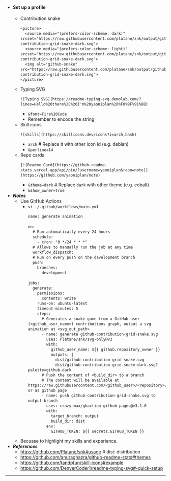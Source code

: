 - #### Set up a profile
    - Contribution snake
      ```
      <picture>
        <source media="(prefers-color-scheme: dark)" srcset="https://raw.githubusercontent.com/platane/snk/output/github-contribution-grid-snake-dark.svg">
        <source media="(prefers-color-scheme: light)" srcset="https://raw.githubusercontent.com/platane/snk/output/github-contribution-grid-snake-dark.svg">
        <img alt="github-snake" src="https://raw.githubusercontent.com/platane/snk/output/github-contribution-grid-snake-dark.svg">
      </picture>
      ```
    - Typing SVG
      ```
      ![Typing SVG](https://readme-typing-svg.demolab.com/?lines=Hello%20there%2C%20I'm%20yaoniplan%20%F0%9F%91%8B)
      ```
        - `&font=Fira%20Code`
        - Remember to encode the string
    - Skill icons
      ```
      ![skills](https://skillicons.dev/icons?i=arch,bash)
      ```
        - `arch` # Replace it with other icon id (e.g. debian)
        - `&perline=14`
    - Repo cards
      ```
      [![Readme Card](https://github-readme-stats.vercel.app/api/pin/?username=yaoniplan&repo=note)](https://github.com/yaoniplan/note)
      ```
        - `&theme=dark` # Replace `dark` with other theme (e.g. cobalt)
        - `&show_owner=true`
- ***Notes***
    - Use GitHub Actions
        - `vi ./.github/workflows/main.yml`
          ```
          name: generate animation
          
          on:
            # Run automatically every 24 hours
            schedule:
              - cron: "0 */24 * * *"
            # Allows to manually run the job at any time
            workflow_dispatch:
            # Run on every push on the development branch
            push:
              branches:
              - development

          jobs:
            generate:
              permissions:
                contents: write
              runs-on: ubuntu-latest
              timeout-minutes: 5
              steps:
                # Generates a snake game from a GitHub user (<github_user_name>) contributions graph, output a svg animation at <svg_out_path>
                - name: generate github-contribution-grid-snake.svg
                  uses: Platane/snk/svg-only@v3
                  with:
                    github_user_name: ${{ github.repository_owner }}
                    outputs: |
                      dist/github-contribution-grid-snake.svg
                      dist/github-contribution-grid-snake-dark.svg?palette=github-dark
                # Push the content of <build_dir> to a branch
                # The content will be available at https://raw.githubusercontent.com/<github_user>/<repository>/<target_branch>/<file>, or as github page
                - name: push github-contribution-grid-snake.svg to output branch
                  uses: crazy-max/ghaction-github-pages@v3.1.0
                  with:
                    target_branch: output
                    build_dir: dist
                  env:
                    GITHUB_TOKEN: ${{ secrets.GITHUB_TOKEN }}
          ```
    - Becuase to highlight my skills and experience.
- ***References***
    - https://github.com/Platane/snk#usage # dist: distribution
    - https://github.com/anuraghazra/github-readme-stats#themes
    - https://github.com/tandpfun/skill-icons#example
    - https://github.com/DenverCoder1/readme-typing-svg#-quick-setup
- ---
